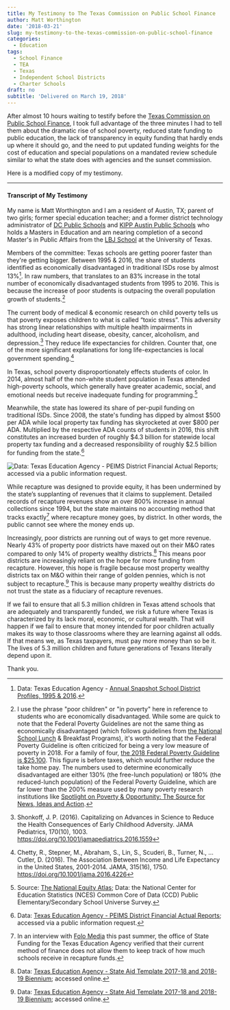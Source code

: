 ```yaml
---
title: My Testimony to The Texas Commission on Public School Finance
author: Matt Worthington
date: '2018-03-21'
slug: my-testimony-to-the-texas-commission-on-public-school-finance
categories:
  - Education
tags:
  - School Finance
  - TEA
  - Texas
  - Independent School Districts
  - Charter Schools
draft: no
subtitle: 'Delivered on March 19, 2018'
---
```


After almost 10 hours waiting to testify before the [Texas Commission on Public School Finance](https://tea.texas.gov/schoolfinancecommission/), I took full advantage of the three minutes I had to tell them about the dramatic rise of school poverty, reduced state funding to public education, the lack of transparency in equity funding that hardly ends up where it should go, and the need to put updated funding weights for the cost of education and special populations on a mandated review schedule similar to what the state does with agencies and the sunset commission.

<!--more-->
Here is a modified copy of my testimony.

***

#### Transcript of My Testimony

My name is Matt Worthington and I am a resident of Austin, TX; parent of two girls; former special education teacher; and a former district technology administrator of [DC Public Schools](https://dcps.dc.gov) and [KIPP Austin Public Schools](http://www.kippaustin.org) who holds a Masters in Education and am nearing completion of a second Master's in Public Affairs from the [LBJ School](https://lbj.utexas.edu) at the University of Texas. 

Members of the committee: Texas schools are getting poorer faster than they're getting bigger. Between 1995 & 2016, the share of students identified as economically disadvantaged in traditional ISDs rose by almost 13%[^1]. In raw numbers, that translates to an 83% increase in the total number of economically disadvantaged students from 1995 to 2016. This is because the increase of poor students is outpacing the overall population growth of students.[^2]


The current body of medical & economic research on child poverty tells us that poverty exposes children to what is called “toxic stress”. This adversity has strong linear relationships with multiple health impairments in adulthood, including heart disease, obesity, cancer, alcoholism, and depression.[^3] They reduce life expectancies for children. Counter that, one of the more significant explanations for long life-expectancies is local government spending.[^4]

In Texas, school poverty disproportionately effects students of color. In 2014, almost half of the non-white student population in Texas attended high-poverty schools, which generally have greater academic, social, and emotional needs but receive inadequate funding for programming.[^5] 

Meanwhile, the state has lowered its share of per-pupil funding on traditional ISDs. Since 2008, the state's funding has dipped by almost $500 per ADA while local property tax funding has skyrocketed at over $800 per ADA. Multiplied by the respective ADA counts of students in 2016, this shift constitutes an increased burden of roughly $4.3 billion for statewide local property tax funding and a decreased responsibility of roughly $2.5 billion for funding from the state.[^6]

![Data: [Texas Education Agency - PEIMS District Financial Actual Reports](https://tea.texas.gov/financialstandardreports/); accessed via a public information request.](/post/2018-03-21-my-testimony-to-the-texas-commission-on-public-school-finance_files/perstudentrevenuehistory.png)
<!-- <img src="/post/2018-03-21-my-testimony-to-the-texas-commission-on-public-school-finance_files/perstudentrevenues.png" width="100%" /> -->

While recapture was designed to provide equity, it has been undermined by the state’s supplanting of revenues that it claims to supplement. Detailed records of recapture revenues show an over 800% increase in annual collections since 1994, but the state maintains no accounting method that tracks exactly[^7] where recapture money goes, by district. In other words, the public cannot see where the money ends up.

Increasingly, poor districts are running out of ways to get more revenue. Nearly 43% of property poor districts have maxed out on their M&O rates compared to only 14% of property wealthy districts.[^8] This means poor districts are increasingly reliant on the hope for more funding from recapture. However, this hope is fragile because most property wealthy districts tax on M&O within their range of golden pennies, which is not subject to recapture.[^9] This is because many property wealthy districts do not trust the state as a fiduciary of recapture revenues.

If we fail to ensure that all 5.3 million children in Texas attend schools that are adequately and transparently funded, we risk a future where Texas is characterized by its lack moral, economic, or cultural wealth. That will happen if we fail to ensure that money intended for poor children actually makes its way to those classrooms where they are learning against all odds. 
If that means we, as Texas taxpayers, must pay more money than so be it. The lives of 5.3 million children and future generations of Texans literally depend upon it.  
  
Thank you.

[^1]: Data: Texas Education Agency - [Annual Snapshot School District Profiles, 1995 & 2016](https://rptsvr1.tea.texas.gov/perfreport/snapshot/index_old.html).

[^2]: I use the phrase "poor children" or "in poverty" here in reference to students who are economically disadvantaged. While some are quick to note that the Federal Poverty Guidelines are not the same thing as economically disadvantaged (which follows guidelines from [the National School Lunch](https://www.federalregister.gov/documents/2017/04/10/2017-07043/child-nutrition-programs-income-eligibility-guidelines) & Breakfast Programs), it's worth noting that the Federal Poverty Guideline is often criticized for being a very low measure of poverty in 2018. For a family of four, [the 2018 Federal Poverty Guideline is $25,100](https://www.federalregister.gov/documents/2018/01/18/2018-00814/annual-update-of-the-hhs-poverty-guidelines). This figure is before taxes, which would further reduce the take home pay. The numbers used to determine economically disadvantaged are either 130% (the free-lunch population) or 180% (the reduced-lunch population) of the Federal Poverty Guideline, which are far lower than the 200% measure used by many poverty research institutions like [Spotlight on Poverty & Opportunity: The Source for News, Ideas and Action](https://spotlightonpoverty.org). 

[^3]: Shonkoff, J. P. (2016). Capitalizing on Advances in Science to Reduce the Health Consequences of Early Childhood Adversity. JAMA Pediatrics, 170(10), 1003. https://doi.org/10.1001/jamapediatrics.2016.1559

[^4]: Chetty, R., Stepner, M., Abraham, S., Lin, S., Scuderi, B., Turner, N., … Cutler, D. (2016). The Association Between Income and Life Expectancy in the United States, 2001-2014. JAMA, 315(16), 1750. https://doi.org/10.1001/jama.2016.4226

[^5]: Source: [The National Equity Atlas](http://nationalequityatlas.org/indicators/School_poverty/Trend:35536/Texas/false/School_type:All_public_schools/); Data: the National Center for Education Statistics (NCES) Common Core of Data (CCD) Public Elementary/Secondary School Universe Survey. 

[^6]: Data: [Texas Education Agency - PEIMS District Financial Actual Reports](https://tea.texas.gov/financialstandardreports/); accessed via a public information request.

[^7]: In an interview with [Folo Media](https://www.folomedia.org/about/) this past summer, the office of State Funding for the Texas Education Agency verified that their current method of finance does not allow them to keep track of how much schools receive in recapture funds.

[^8]: Data: [Texas Education Agency - State Aid Template 2017-18 and 2018-19 Biennium](https://tea.texas.gov/financialstandardreports/); accessed online.

[^9]: Data: [Texas Education Agency - State Aid Template 2017-18 and 2018-19 Biennium](https://tea.texas.gov/financialstandardreports/); accessed online.
